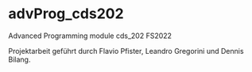 # advProg_cds202
Advanced Programming module cds_202 FS2022

Projektarbeit geführt durch Flavio Pfister, Leandro Gregorini und Dennis Bilang.
